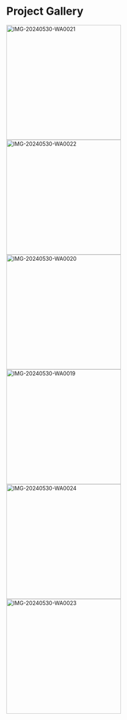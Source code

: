 # Project Gallery




<img src="https://github.com/rahu-lava/NetclanExplorerClone/assets/113875289/f8a9139c-7733-4c27-aa67-48369ce2df59" alt="IMG-20240530-WA0021" width="300" />
<img src="https://github.com/rahu-lava/NetclanExplorerClone/assets/113875289/f0d293f9-1984-40ed-8015-d479bad2b728" alt="IMG-20240530-WA0022" width="300" />

<img src="https://github.com/rahu-lava/NetclanExplorerClone/assets/113875289/abdee54f-45f7-4cea-9fc2-49dc792ccb23" alt="IMG-20240530-WA0020" width="300" />
<img src="https://github.com/rahu-lava/NetclanExplorerClone/assets/113875289/c8745c2b-1ba3-4bc9-86cc-6ddb6362ec11" alt="IMG-20240530-WA0019" width="300" />

<img src="https://github.com/rahu-lava/NetclanExplorerClone/assets/113875289/568ab945-1ef2-4e48-ad79-92a821f4bd41" alt="IMG-20240530-WA0024" width="300" />
<img src="https://github.com/rahu-lava/NetclanExplorerClone/assets/113875289/4179db14-e418-415b-a152-593f2c170dcd" alt="IMG-20240530-WA0023" width="300" />
